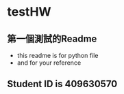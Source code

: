 # testHW
## 第一個測試的Readme
- this readme is for python file
- and for your reference
## Student ID is 409630570
